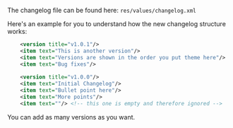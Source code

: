 The changelog file can be found here: `res/values/changelog.xml`

Here's an example for you to understand how the new changelog structure works:
```xml
    <version title="v1.0.1"/>
    <item text="This is another version"/>
    <item text="Versions are shown in the order you put theme here"/>
    <item text="Bug fixes"/>
	
    <version title="v1.0.0"/>
    <item text="Initial Changelog"/>
    <item text="Bullet point here"/>
    <item text="More points"/>
    <item text=""/> <!-- this one is empty and therefore ignored -->
```

You can add as many versions as you want.